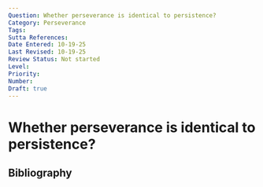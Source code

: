 ```yaml
---
Question: Whether perseverance is identical to persistence?
Category: Perseverance
Tags: 
Sutta References: 
Date Entered: 10-19-25
Last Revised: 10-19-25
Review Status: Not started
Level: 
Priority: 
Number: 
Draft: true
---
```


# Whether perseverance is identical to persistence?

## Bibliography

<!-- 

Notes:



-->